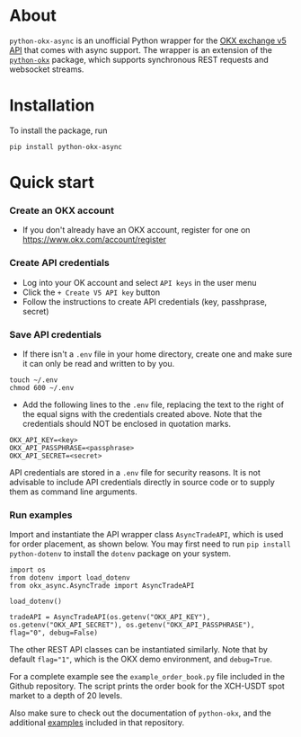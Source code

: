 # About
```python-okx-async``` is an unofficial Python wrapper for the [OKX exchange v5 API](https://www.okx.com/okx-api) that comes with async support.
The wrapper is an extension of the [```python-okx```](https://github.com/okxapi/python-okx) package, which supports synchronous REST requests and websocket streams.

# Installation
To install the package, run
```
pip install python-okx-async
```

# Quick start

### Create an OKX account
- If you don't already have an OKX account, register for one on https://www.okx.com/account/register

### Create API credentials
- Log into your OK account and select ```API keys``` in the user menu
- Click the ```+ Create V5 API key``` button
- Follow the instructions to create API credentials (key, passhprase, secret)

### Save API credentials
- If there isn't a ```.env``` file in your home directory, create one and make sure it can only be read and written to by you.
```
touch ~/.env
chmod 600 ~/.env
```
- Add the following lines to the ```.env``` file, replacing the text to the right of the equal signs with the credentials created above. Note that the credentials should NOT be enclosed in quotation marks.
```
OKX_API_KEY=<key>
OKX_API_PASSPHRASE=<passphrase>
OKX_API_SECRET=<secret>
```
API credentials are stored in a ```.env``` file for security reasons. It is not advisable to include API credentials directly in source code or to supply them as command line arguments.

### Run examples
Import and instantiate the API wrapper class ```AsyncTradeAPI```, which is used for order placement, as shown below. You may first need to run ```pip install python-dotenv``` to install the ```dotenv``` package on your system.
```
import os
from dotenv import load_dotenv
from okx_async.AsyncTrade import AsyncTradeAPI

load_dotenv()

tradeAPI = AsyncTradeAPI(os.getenv("OKX_API_KEY"), os.getenv("OKX_API_SECRET"), os.getenv("OKX_API_PASSPHRASE"), flag="0", debug=False)
```
The other REST API classes can be instantiated similarly. Note that by default ```flag="1"```, which is the OKX demo environment, and ```debug=True```.

For a complete example see the ```example_order_book.py``` file included in the Github repository. The script prints the order book for the XCH-USDT spot market to a depth of 20 levels.

Also make sure to check out the documentation of ```python-okx```, and the additional [examples](https://github.com/okxapi/python-okx/example) included in that repository.
